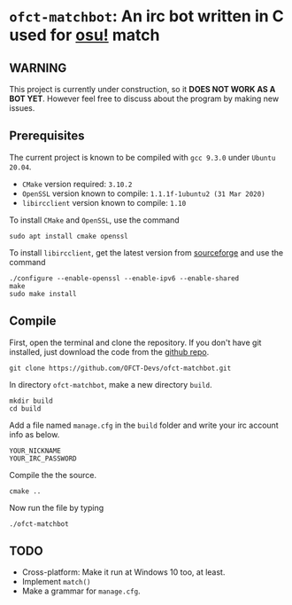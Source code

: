 # `ofct-matchbot`: An irc bot written in C used for [osu!](https://osu.ppy.sh/home) match

## WARNING
This project is currently under construction, so it **DOES NOT WORK AS A BOT YET**. However feel free to discuss about the program by making new issues.

## Prerequisites
The current project is known to be compiled with `gcc 9.3.0` under `Ubuntu 20.04`.
- `CMake` version required: `3.10.2`
- `OpenSSL` version known to compile: `1.1.1f-1ubuntu2 (31 Mar 2020)`
- `libircclient` version known to compile: `1.10`

To install `CMake` and `OpenSSL`, use the command
```shell script
sudo apt install cmake openssl
```

To install `libircclient`, get the latest version from
[sourceforge](https://sourceforge.net/projects/libircclient)
and use the command
```shell script
./configure --enable-openssl --enable-ipv6 --enable-shared
make
sudo make install
```

## Compile

First, open the terminal and clone the repository.
If you don't have git installed, just download the code from the [github repo](https://github.com/OFCT-Devs/ofct-matchbot).
```shell
git clone https://github.com/OFCT-Devs/ofct-matchbot.git
```

In directory `ofct-matchbot`, make a new directory `build`.

```shell
mkdir build
cd build
```

Add a file named `manage.cfg` in the `build` folder and write your irc account info as below.
```text
YOUR_NICKNAME
YOUR_IRC_PASSWORD
```

Compile the the source.
```shell
cmake ..
```

Now run the file by typing
```shell
./ofct-matchbot
```

## TODO
- Cross-platform: Make it run at Windows 10 too, at least.
- Implement `match()`
- Make a grammar for `manage.cfg`.